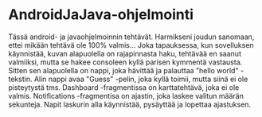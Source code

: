 # AndroidJaJava-ohjelmointi

Tässä android- ja javaohjelmoinnin tehtävät. Harmikseni joudun sanomaan, ettei mikään tehtävä ole 100% valmis... Joka tapauksessa, kun sovelluksen käynnistää, kuvan
alapuolella on rajapinnasta haku, tehtävää en saanut valmiiksi, mutta se hakee consoleen kyllä parisen kymmentä vastausta. Sitten sen alapuolella on nappi, joka hävittää 
ja palauttaa "hello world" -tekstin. Alin nappi avaa "Guess" -pelin, joka kyllä toimii, mutta siinä ei ole pisteytystä tms.
Dashboard -fragmentissa on karttatehtävä, joka ei ole valmis. Notifications -fragmentisa on ajastin, joka laskee valitun määrän sekunteja. Napit laskurin alla
käynnistää, pysäyttää ja lopettaa ajastuksen.
